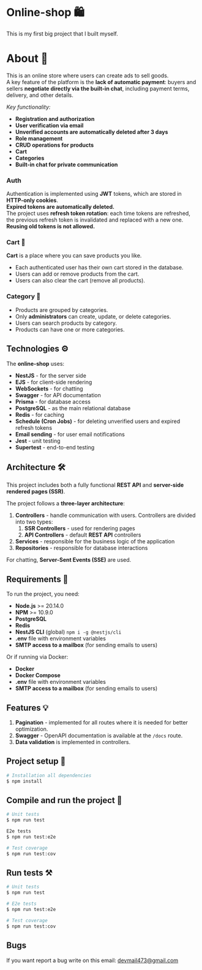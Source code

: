 # Online-shop 🛍️

This is my first big project that I built myself.

# About 📖 

This is an online store where users can create ads to sell goods.  
A key feature of the platform is the **lack of automatic payment**: buyers and sellers **negotiate directly via the built-in chat**, including payment terms, delivery, and other details.

_Key functionality:_

- **Registration and authorization**
- **User verification via email**
- **Unverified accounts are automatically deleted after 3 days**
- **Role management**
- **CRUD operations for products**
- **Cart**
- **Categories**
- **Built-in chat for private communication**

### Auth

Authentication is implemented using **JWT** tokens, which are stored in **HTTP-only cookies**.  
**Expired tokens are automatically deleted.**  
The project uses **refresh token rotation**: each time tokens are refreshed, the previous refresh token is invalidated and replaced with a new one.  
**Reusing old tokens is not allowed.**

### Cart 🛒

**Cart** is a place where you can save products you like.

- Each authenticated user has their own cart stored in the database.
- Users can add or remove products from the cart.
- Users can also clear the cart (remove all products).

### Category 📘

- Products are grouped by categories.
- Only **administrators** can create, update, or delete categories.
- Users can search products by category.
- Products can have one or more categories.

## Technologies ⚙️

The **online-shop** uses:

- **NestJS** - for the server side
- **EJS** - for client-side rendering
- **WebSockets** - for chatting
- **Swagger** - for API documentation
- **Prisma** - for database access
- **PostgreSQL** - as the main relational database
- **Redis** - for caching
- **Schedule (Cron Jobs)** - for deleting unverified users and expired refresh tokens
- **Email sending** - for user email notifications
- **Jest** - unit testing
- **Supertest** - end-to-end testing

## Architecture 🛠️

This project includes both a fully functional **REST API** and **server-side rendered pages (SSR)**.

The project follows a **three-layer architecture**:

1. **Controllers** - handle communication with users. Controllers are divided into two types:
   1. **SSR Controllers** - used for rendering pages
   2. **API Controllers** - default **REST API** controllers
2. **Services** - responsible for the business logic of the application
3. **Repositories** - responsible for database interactions

For chatting, **Server-Sent Events (SSE)** are used.

## Requirements 📖

To run the project, you need:

- **Node.js** >= 20.14.0
- **NPM** >= 10.9.0
- **PostgreSQL**
- **Redis**
- **NestJS CLI** (global) `npm i -g @nestjs/cli`
- **.env** file with environment variables
- **SMTP access to a mailbox** (for sending emails to users)

Or if running via Docker:

- **Docker**
- **Docker Compose**
- **.env** file with environment variables
- **SMTP access to a mailbox** (for sending emails to users)

## Features 💡

1. **Pagination** - implemented for all routes where it is needed for better optimization.
2. **Swagger** - OpenAPI documentation is available at the `/docs` route.
3. **Data validation** is implemented in controllers.

## Project setup 🔧

```bash
# Installation all dependencies
$ npm install
```

## Compile and run the project 🔨

```bash
# Unit tests
$ npm run test

E2e tests
$ npm run test:e2e

# Test coverage
$ npm run test:cov
```

## Run tests ⚒️

```bash
# Unit tests
$ npm run test

# E2e tests
$ npm run test:e2e

# Test coverage
$ npm run test:cov
```

## Bugs

If you want report a bug write on this email: devmail473@gmail.com
